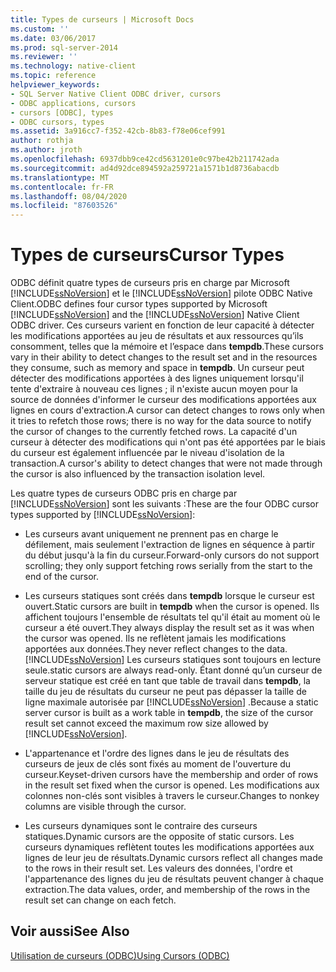 ```yaml
---
title: Types de curseurs | Microsoft Docs
ms.custom: ''
ms.date: 03/06/2017
ms.prod: sql-server-2014
ms.reviewer: ''
ms.technology: native-client
ms.topic: reference
helpviewer_keywords:
- SQL Server Native Client ODBC driver, cursors
- ODBC applications, cursors
- cursors [ODBC], types
- ODBC cursors, types
ms.assetid: 3a916cc7-f352-42cb-8b83-f78e06cef991
author: rothja
ms.author: jroth
ms.openlocfilehash: 6937dbb9ce42cd5631201e0c97be42b211742ada
ms.sourcegitcommit: ad4d92dce894592a259721a1571b1d8736abacdb
ms.translationtype: MT
ms.contentlocale: fr-FR
ms.lasthandoff: 08/04/2020
ms.locfileid: "87603526"
---
```

# <a name="cursor-types"></a><span data-ttu-id="467ed-102">Types de curseurs</span><span class="sxs-lookup"><span data-stu-id="467ed-102">Cursor Types</span></span>
  <span data-ttu-id="467ed-103">ODBC définit quatre types de curseurs pris en charge par Microsoft [!INCLUDE[ssNoVersion](../../includes/ssnoversion-md.md)] et le [!INCLUDE[ssNoVersion](../../includes/ssnoversion-md.md)] pilote ODBC Native Client.</span><span class="sxs-lookup"><span data-stu-id="467ed-103">ODBC defines four cursor types supported by Microsoft [!INCLUDE[ssNoVersion](../../includes/ssnoversion-md.md)] and the [!INCLUDE[ssNoVersion](../../includes/ssnoversion-md.md)] Native Client ODBC driver.</span></span> <span data-ttu-id="467ed-104">Ces curseurs varient en fonction de leur capacité à détecter les modifications apportées au jeu de résultats et aux ressources qu’ils consomment, telles que la mémoire et l’espace dans **tempdb**.</span><span class="sxs-lookup"><span data-stu-id="467ed-104">These cursors vary in their ability to detect changes to the result set and in the resources they consume, such as memory and space in **tempdb**.</span></span> <span data-ttu-id="467ed-105">Un curseur peut détecter des modifications apportées à des lignes uniquement lorsqu'il tente d'extraire à nouveau ces lignes ; il n'existe aucun moyen pour la source de données d'informer le curseur des modifications apportées aux lignes en cours d'extraction.</span><span class="sxs-lookup"><span data-stu-id="467ed-105">A cursor can detect changes to rows only when it tries to refetch those rows; there is no way for the data source to notify the cursor of changes to the currently fetched rows.</span></span> <span data-ttu-id="467ed-106">La capacité d'un curseur à détecter des modifications qui n'ont pas été apportées par le biais du curseur est également influencée par le niveau d'isolation de la transaction.</span><span class="sxs-lookup"><span data-stu-id="467ed-106">A cursor's ability to detect changes that were not made through the cursor is also influenced by the transaction isolation level.</span></span>  
  
 <span data-ttu-id="467ed-107">Les quatre types de curseurs ODBC pris en charge par [!INCLUDE[ssNoVersion](../../includes/ssnoversion-md.md)] sont les suivants :</span><span class="sxs-lookup"><span data-stu-id="467ed-107">These are the four ODBC cursor types supported by [!INCLUDE[ssNoVersion](../../includes/ssnoversion-md.md)]:</span></span>  
  
-   <span data-ttu-id="467ed-108">Les curseurs avant uniquement ne prennent pas en charge le défilement, mais seulement l'extraction de lignes en séquence à partir du début jusqu'à la fin du curseur.</span><span class="sxs-lookup"><span data-stu-id="467ed-108">Forward-only cursors do not support scrolling; they only support fetching rows serially from the start to the end of the cursor.</span></span>  
  
-   <span data-ttu-id="467ed-109">Les curseurs statiques sont créés dans **tempdb** lorsque le curseur est ouvert.</span><span class="sxs-lookup"><span data-stu-id="467ed-109">Static cursors are built in **tempdb** when the cursor is opened.</span></span> <span data-ttu-id="467ed-110">Ils affichent toujours l'ensemble de résultats tel qu'il était au moment où le curseur a été ouvert.</span><span class="sxs-lookup"><span data-stu-id="467ed-110">They always display the result set as it was when the cursor was opened.</span></span> <span data-ttu-id="467ed-111">Ils ne reflètent jamais les modifications apportées aux données.</span><span class="sxs-lookup"><span data-stu-id="467ed-111">They never reflect changes to the data.</span></span> [!INCLUDE[ssNoVersion](../../includes/ssnoversion-md.md)] <span data-ttu-id="467ed-112">Les curseurs statiques sont toujours en lecture seule.</span><span class="sxs-lookup"><span data-stu-id="467ed-112">static cursors are always read-only.</span></span> <span data-ttu-id="467ed-113">Étant donné qu’un curseur de serveur statique est créé en tant que table de travail dans **tempdb**, la taille du jeu de résultats du curseur ne peut pas dépasser la taille de ligne maximale autorisée par [!INCLUDE[ssNoVersion](../../includes/ssnoversion-md.md)] .</span><span class="sxs-lookup"><span data-stu-id="467ed-113">Because a static server cursor is built as a work table in **tempdb**, the size of the cursor result set cannot exceed the maximum row size allowed by [!INCLUDE[ssNoVersion](../../includes/ssnoversion-md.md)].</span></span>  
  
-   <span data-ttu-id="467ed-114">L'appartenance et l'ordre des lignes dans le jeu de résultats des curseurs de jeux de clés sont fixés au moment de l'ouverture du curseur.</span><span class="sxs-lookup"><span data-stu-id="467ed-114">Keyset-driven cursors have the membership and order of rows in the result set fixed when the cursor is opened.</span></span> <span data-ttu-id="467ed-115">Les modifications aux colonnes non-clés sont visibles à travers le curseur.</span><span class="sxs-lookup"><span data-stu-id="467ed-115">Changes to nonkey columns are visible through the cursor.</span></span>  
  
-   <span data-ttu-id="467ed-116">Les curseurs dynamiques sont le contraire des curseurs statiques.</span><span class="sxs-lookup"><span data-stu-id="467ed-116">Dynamic cursors are the opposite of static cursors.</span></span> <span data-ttu-id="467ed-117">Les curseurs dynamiques reflètent toutes les modifications apportées aux lignes de leur jeu de résultats.</span><span class="sxs-lookup"><span data-stu-id="467ed-117">Dynamic cursors reflect all changes made to the rows in their result set.</span></span> <span data-ttu-id="467ed-118">Les valeurs des données, l'ordre et l'appartenance des lignes du jeu de résultats peuvent changer à chaque extraction.</span><span class="sxs-lookup"><span data-stu-id="467ed-118">The data values, order, and membership of the rows in the result set can change on each fetch.</span></span>  
  
## <a name="see-also"></a><span data-ttu-id="467ed-119">Voir aussi</span><span class="sxs-lookup"><span data-stu-id="467ed-119">See Also</span></span>  
 [<span data-ttu-id="467ed-120">Utilisation de curseurs &#40;ODBC&#41;</span><span class="sxs-lookup"><span data-stu-id="467ed-120">Using Cursors &#40;ODBC&#41;</span></span>](using-cursors-odbc.md)  
  
  
